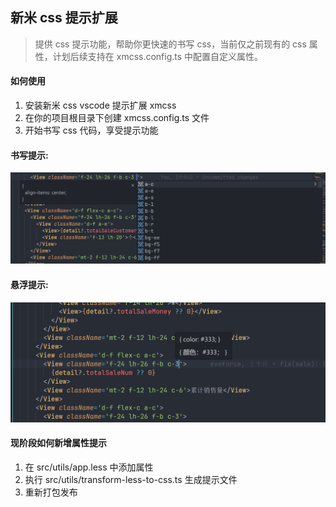 ## 新米 css 提示扩展

> 提供 css 提示功能，帮助你更快速的书写 css，当前仅之前现有的 css 属性，计划后续支持在 xmcss.config.ts 中配置自定义属性。

#### 如何使用
1. 安装新米 css vscode 提示扩展 xmcss
2. 在你的项目根目录下创建 xmcss.config.ts 文件
3. 开始书写 css 代码，享受提示功能

#### 书写提示:

![css 提示](./tips.png)

#### 悬浮提示:

![css 提示](./hover.png)


#### 现阶段如何新增属性提示
1. 在 src/utils/app.less 中添加属性
2. 执行 src/utils/transform-less-to-css.ts 生成提示文件
3. 重新打包发布
